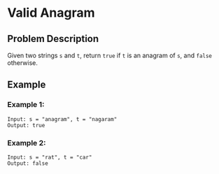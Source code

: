 # Valid Anagram

## Problem Description

Given two strings `s` and `t`, return `true` if `t` is an anagram of `s`, and `false` otherwise.


## Example

### Example 1:

```
Input: s = "anagram", t = "nagaram"
Output: true
```

### Example 2:

```
Input: s = "rat", t = "car"
Output: false
```
